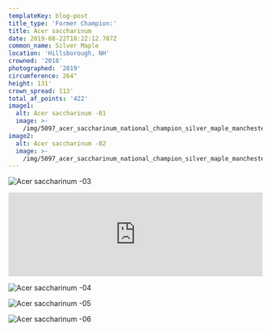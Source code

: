 ```yaml
---
templateKey: blog-post
title_type: 'Former Champion:'
title: Acer saccharinum
date: 2019-08-22T18:22:12.787Z
common_name: Silver Maple
location: 'Hillsborough, NH'
crowned: '2018'
photographed: '2019'
circumference: 264"
height: 131'
crown_spread: 113'
total_af_points: '422'
image1:
  alt: Acer saccharinum -01
  image: >-
    /img/5097_acer_saccharinum_national_champion_silver_maple_manchester_nh_08-23-2019_american_forests_brian_kelley_base.jpg
image2:
  alt: Acer saccharinum -02
  image: >-
    /img/5097_acer_saccharinum_national_champion_silver_maple_manchester_nh_08-23-2019_american_forests_brian_kelley_from_road.jpg
---
```

![Acer saccharinum -03](/img/5097_acer_saccharinum_national_champion_silver_maple_manchester_nh_08-23-2019_american_forests_brian_kelley_full.jpg)

<iframe width="100%" height="166" scrolling="no" frameborder="no" allow="autoplay" src="https://w.soundcloud.com/player/?url=https%3A//api.soundcloud.com/tracks/684345133&color=%23ff5500&auto_play=false&hide_related=false&show_comments=true&show_user=true&show_reposts=false&show_teaser=true"></iframe>

![Acer saccharinum -04](/img/5097_acer_saccharinum_national_champion_silver_maple_manchester_nh_08-23-2019_american_forests_brian_kelley_leaf_front.jpg)

![Acer saccharinum -05](/img/5097_acer_saccharinum_national_champion_silver_maple_manchester_nh_08-23-2019_american_forests_brian_kelley_leaf_back.jpg)

![Acer saccharinum -06](/img/5097_acer_saccharinum_national_champion_silver_maple_manchester_nh_08-23-2019_american_forests_brian_kelley_scale.jpg)
